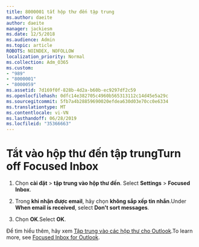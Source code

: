 ```yaml
---
title: 8000001 tắt hộp thư đến tập trung
ms.author: daeite
author: daeite
manager: jackiesm
ms.date: 12/5/2018
ms.audience: Admin
ms.topic: article
ROBOTS: NOINDEX, NOFOLLOW
localization_priority: Normal
ms.collection: Adm_O365
ms.custom:
- "989"
- "8000001"
- "8000059"
ms.assetid: 7d169f0f-828b-4d2a-b60b-ec9297df2c59
ms.openlocfilehash: 0dfc14e382705c4960b565313112c14d45e5a29c
ms.sourcegitcommit: 5fb7a4b28859690020efdea630d03e70cc0e6334
ms.translationtype: MT
ms.contentlocale: vi-VN
ms.lasthandoff: 06/28/2019
ms.locfileid: "35366663"
---
```

# <a name="turn-off-focused-inbox"></a><span data-ttu-id="a1490-102">Tắt vào hộp thư đến tập trung</span><span class="sxs-lookup"><span data-stu-id="a1490-102">Turn off Focused Inbox</span></span>

1. <span data-ttu-id="a1490-103">Chọn **cài đặt** \> **tập trung vào hộp thư đến**.  </span><span class="sxs-lookup"><span data-stu-id="a1490-103">Select **Settings**  \> **Focused Inbox**.</span></span>

2. <span data-ttu-id="a1490-104">Trong **khi nhận được email**, hãy chọn **không sắp xếp tin nhắn**.</span><span class="sxs-lookup"><span data-stu-id="a1490-104">Under **When email is received**, select **Don't sort messages**.</span></span>

3. <span data-ttu-id="a1490-105">Chọn **OK**.</span><span class="sxs-lookup"><span data-stu-id="a1490-105">Select **OK**.</span></span>

<span data-ttu-id="a1490-106">Để tìm hiểu thêm, hãy xem [Tập trung vào các hộp thư cho Outlook](https://go.microsoft.com/fwlink/p/?linkid=873108).</span><span class="sxs-lookup"><span data-stu-id="a1490-106">To learn more, see [Focused Inbox for Outlook](https://go.microsoft.com/fwlink/p/?linkid=873108).</span></span>
